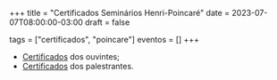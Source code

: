 +++
title = "Certificados Seminários Henri-Poincaré"
date = 2023-07-07T08:00:00-03:00
draft = false

tags = ["certificados", "poincare"]
eventos = []
+++

- [Certificados](/arquivos/2023/poincare_ouvintes_1-2023.pdf) dos ouvintes;
- [Certificados](/arquivos/2023/poincare_palestrantes_1-2023.pdf) dos palestrantes.

